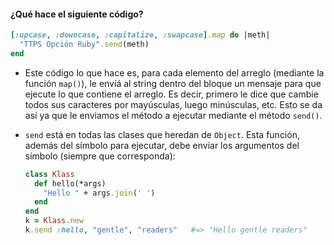 #### ¿Qué hace el siguiente código?

```ruby
[:upcase, :downcase, :capitalize, :swapcase].map do |meth|
  "TTPS Opción Ruby".send(meth)
end
```

* Este código lo que hace es, para cada elemento del arreglo (mediante la función ```map()```), le envíá al string dentro del bloque un mensaje para que ejecute lo que contiene el arreglo. Es decir, primero le dice que cambie todos sus caracteres por mayúsculas, luego minúsculas, etc. Esto se da así ya que le enviamos el método a ejecutar mediante el método ```send()```.

* ```send``` está en todas las clases que heredan de ```Object```. Esta función, además del símbolo para ejecutar, debe enviar los argumentos del símbolo (siempre que corresponda):

  ```ruby
  class Klass
    def hello(*args)
      "Hello " + args.join(' ')
    end
  end
  k = Klass.new
  k.send :hello, "gentle", "readers"   #=> "Hello gentle readers"
  ```
